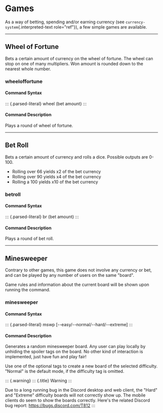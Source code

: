 Games
=====

As a way of betting, spending and/or earning currency (see
`currency-system`{.interpreted-text role="ref"}), a few simple games are
available.

------------------------------------------------------------------------

Wheel of Fortune
----------------

Bets a certain amount of currency on the wheel of fortune. The wheel can
stop on one of many multipliers. Won amount is rounded down to
the nearest whole number.

### wheeloffortune

#### Command Syntax

::: {.parsed-literal}
wheel (bet amount)
:::

#### Command Description

Plays a round of wheel of fortune.

------------------------------------------------------------------------

Bet Roll
--------

Bets a certain amount of currency and rolls a dice. Possible outputs are
0-100.

-   Rolling over 66 yields x2 of the bet currency
-   Rolling over 90 yields x4 of the bet currency
-   Rolling a 100 yields x10 of the bet currency

### betroll

#### Command Syntax

::: {.parsed-literal}
br (bet amount)
:::

#### Command Description

Plays a round of bet roll.

------------------------------------------------------------------------

Minesweeper
-----------

Contrary to other games, this game does not involve any currency or bet,
and can be played by any number of users on the same \"board\".

Game rules and information about the current board will be shown upon
running the command.

### minesweeper

#### Command Syntax

::: {.parsed-literal}
mswp \[\--easy/\--normal/\--hard/\--extreme\]
:::

#### Command Description

Generates a random minesweeper board. Any user can play locally by
unhiding the spoiler tags on the board. No other kind of interaction is
implemented, just have fun and play fair!

Use one of the optional tags to create a new board of the selected
difficulty. \"Normal\" is the default mode, if the difficulty tag is
omitted.

::: {.warning}
::: {.title}
Warning
:::

Due to a long running bug in the Discord desktop and web client, the
\"Hard\" and \"Extreme\" difficulty boards will not correctly show up.
The mobile clients do seem to show the boards correctly. Here\'s the
related Discord bug report: <https://bugs.discord.com/T812>
:::
